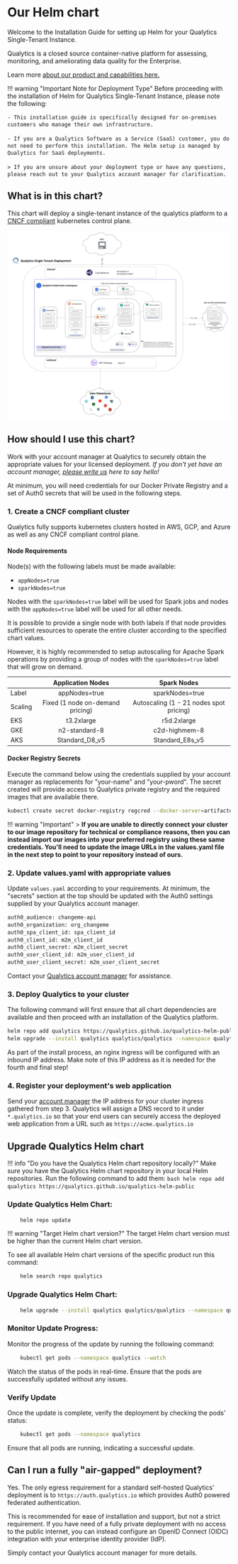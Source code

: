 # Our Helm chart

Welcome to the Installation Guide for setting up Helm for your Qualytics Single-Tenant Instance. 

Qualytics is a closed source container-native platform for assessing, monitoring, and ameliorating data quality for the Enterprise. 

Learn more [about our product and capabilities here.](https://qualytics.co/product/) 

!!! warning "Important Note for Deployment Type"
    Before proceeding with the installation of Helm for Qualytics Single-Tenant Instance, please note the following:

    - This installation guide is specifically designed for on-premises customers who manage their own infrastructure.

    - If you are a Qualytics Software as a Service (SaaS) customer, you do not need to perform this installation. The Helm setup is managed by Qualytics for SaaS deployments.

    > If you are unsure about your deployment type or have any questions, please reach out to your Qualytics account manager for clarification.


## What is in this chart?

This chart will deploy a single-tenant instance of the qualytics platform to a [CNCF compliant](https://www.cncf.io/certification/software-conformance/) kubernetes control plane.


![Image ](https://github.com/Qualytics/qualytics-helm-public/blob/main/deployment_arch_diagram.jpg?raw=true)

## How should I use this chart?

Work with your account manager at Qualytics to securely obtain the appropriate values for your licensed deployment. 
_If you don't yet have an account manager, [please write us](mailto:hello@qualytics.co) here to say hello!_

At minimum, you will need credentials for our Docker Private Registry and a set of Auth0 secrets that will be used in the following steps.

### 1. Create a CNCF compliant cluster

Qualytics fully supports kubernetes clusters hosted in AWS, GCP, and Azure as well as any CNCF compliant control plane.

#### Node Requirements

Node(s) with the following labels must be made available:

- `appNodes=true`
- `sparkNodes=true`

Nodes with the `sparkNodes=true` label will be used for Spark jobs and nodes with the `appNodes=true` label will be used for all other needs.  

It is possible to provide a single node with both labels if that node provides sufficient resources to operate the entire cluster according to the specified chart values.  

However, it is highly recommended to setup autoscaling for Apache Spark operations by providing a group of nodes with the `sparkNodes=true` label that will grow on demand.


|          |          Application Nodes          |                  Spark Nodes                    |
|----------|:-----------------------------------:|:-----------------------------------------------:|
| Label    | appNodes=true                       | sparkNodes=true                                 |
| Scaling  | Fixed (1 node on-demand pricing)    | Autoscaling (1 - 21 nodes spot pricing)         |
| EKS      | t3.2xlarge                          | r5d.2xlarge                                     |
| GKE      | n2-standard-8                       | c2d-highmem-8                                   |
| AKS      | Standard_D8_v5                      | Standard_E8s_v5                                 |

#### Docker Registry Secrets

Execute the command below using the credentials supplied by your account manager as replacements for "your-name" and "your-pword". The secret created will provide access to Qualytics private registry and the required images that are available there.

```bash
kubectl create secret docker-registry regcred --docker-server=artifactory.qualytics.io/docker --docker-username=<your-name> --docker-password=<your-pword>
```

!!! warning "Important"
    > **If you are unable to directly connect your cluster to our image repository for technical or compliance reasons, then you can instead import our images into your preferred registry using these same credentials. You'll need to update the image URLs in the values.yaml file in the next step to point to your repository instead of ours.**


### 2. Update values.yaml with appropriate values

Update `values.yaml` according to your requirements. At minimum, the "secrets" section at the top should be updated with the Auth0 settings supplied by your Qualytics account manager.

```bash
auth0_audience: changeme-api
auth0_organization: org_changeme
auth0_spa_client_id: spa_client_id
auth0_client_id: m2m_client_id
auth0_client_secret: m2m_client_secret
auth0_user_client_id: m2m_user_client_id
auth0_user_client_secret: m2m_user_client_secret
```

Contact your [Qualytics account manager](mailto:support@qualytics.co) for assistance.

### 3. Deploy Qualytics to your cluster

The following command will first ensure that all chart dependencies are available and then proceed with an installation of the Qualytics platform.

```bash
helm repo add qualytics https://qualytics.github.io/qualytics-helm-public
helm upgrade --install qualytics qualytics/qualytics --namespace qualytics --create-namespace -f values.yaml
```

As part of the install process, an nginx ingress will be configured with an inbound IP address. Make note of this IP address as it is needed for the fourth and final step!

### 4. Register your deployment's web application

Send your [account manager](mailto:support@qualytics.co) the IP address for your cluster ingress gathered from step 3. Qualytics will assign a DNS record to it under `*.qualytics.io` so that your end users can securely access the deployed web application from a URL such as `https://acme.qualytics.io`

## Upgrade Qualytics Helm chart

!!! info "Do you have the Qualytics Helm chart repository locally?"
    Make sure you have the Qualytics Helm chart repository in your local Helm repositories. Run the following command to add them:
        ```bash
            helm repo add qualytics https://qualytics.github.io/qualytics-helm-public
        ```
### Update Qualytics Helm Chart:

```bash
    helm repo update
```

!!! warning "Target Helm chart version?"
    The target Helm chart version must be higher than the current Helm chart version.

To see all available Helm chart versions of the specific product run this command:

```bash
    helm search repo qualytics
```

### Upgrade Qualytics Helm Chart:

```bash
    helm upgrade --install qualytics qualytics/qualytics --namespace qualytics --create-namespace -f values.yaml
```
### Monitor Update Progress:

Monitor the progress of the update by running the following command:

```bash
    kubectl get pods --namespace qualytics --watch
```

Watch the status of the pods in real-time. Ensure that the pods are successfully updated without any issues.

### Verify Update

Once the update is complete, verify the deployment by checking the pods' status:

```bash
    kubectl get pods --namespace qualytics
```

Ensure that all pods are running, indicating a successful update.

## Can I run a fully "air-gapped" deployment?

Yes. The only egress requirement for a standard self-hosted Qualytics' deployment is to `https://auth.qualytics.io` which provides Auth0 powered federated authentication. 

This is recommended for ease of installation and support, but not a strict requirement. If you have need of a fully private deployment with no access to the public internet, you can instead configure an OpenID Connect (OIDC) integration with your enterprise identity provider (IdP). 

Simply contact your Qualytics account manager for more details.
